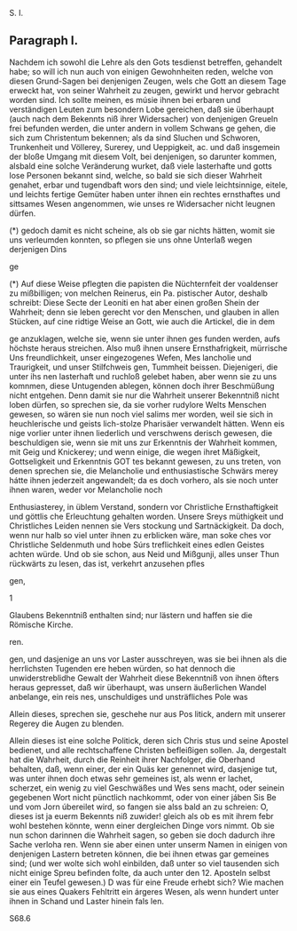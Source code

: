 
<!-- seite 711 -->
S. I.

Paragraph I.
------------


Nachdem ich sowohl die Lehre als den Gots tesdienst betreffen, gehandelt habe; so will ich nun auch von einigen Gewohnheiten reden, welche von diesen Grund-Sagen bei denjenigen Zeugen, wels che Gott an diesem Tage erweckt hat, von seiner Wahrheit zu zeugen, gewirkt und hervor gebracht worden sind. Ich sollte meinen, es músie ihnen bei erbaren und verständigen Leuten zum besondern Lobe gereichen, daß sie überhaupt (auch nach dem Bekennts niß ihrer Widersacher) von denjenigen Greueln frei befunden werden, die unter andern in vollem Schwans ge gehen, die sich zum Christentum bekennen; als da sind Sluchen und Schworen, Trunkenheit und Völlerey, Surerey, und Ueppigkeit, ac. und daß insgemein der bloße Umgang mit diesem Volt, bei denjenigen, so darunter kommen, alsbald eine solche Veränderung wurket, daß viele lasterhafte und gotts lose Personen bekannt sind, welche, so bald sie sich dieser Wahrheit genahet, erbar und tugendbaft wors den sind; und viele leichtsinnige, eitele, und leichts fertige Gemüter haben unter ihnen ein rechtes ernsthaftes und sittsames Wesen angenommen, wie unses re Widersacher nicht leugnen dürfen.

(*) gedoch damit es nicht scheine, als ob sie gar nichts hätten, womit sie uns verleumden konnten, so pflegen sie uns ohne Unterlaß wegen derjenigen Dins

ge

(*) Auf diese Weise pflegten die papisten die Nüchternfeit der voaldenser zu mißbilligen; von melchen Reinerus, ein Pa. pistischer Autor, deshalb schreibt: Diese Secte der Leoniti en hat aber einen großen Shein der Wahrheit; denn sie leben gerecht vor den Menschen, und glauben in allen Stücken, auf cine ridtige Weise an Gott, wie auch die Artickel, die in dem
<!-- seite 712 -->
ge anzuklagen, welche sie, wenn sie unter ihnen ges funden werden, aufs höchste heraus streichen. Also muß ihnen unsere Ernsthafrigkeit, mürrische Uns freundlichkeit, unser eingezogenes Wefen, Mes lancholie und Traurigkeit, und unser Stilfchweis gen, Tummheit beissen. Diejenigeri, die unter ihs nen lasterhaft und ruchloß gelebet haben, aber wenn sie zu uns komnmen, diese Untugenden ablegen, können doch ihrer Beschmüßung nicht entgehen. Denn damit sie nur die Wahrheit unserer Bekenntniß nicht loben dürfen, so sprechen sie, da sie vorher rudylore Welts Menschen gewesen, so wären sie nun noch viel salims mer worden, weil sie sich in heuchlerische und geists lich-stolze Pharisäer verwandelt hätten. Wenn eis nige vorlier unter ihnen liederlich und verschwens derisch gewesen, die beschuldigen sie, wenn sie mit uns zur Erkenntnis der Wahrheit kommen, mit Geig und Knickerey; und wenn einige, die wegen ihret Mäßigkeit, Gottseligkeit und Erkenntnis GOT tes bekannt gewesen, zu uns treten, von denen sprechen sie, die Melancholie und enthusiastische Schwärs merey hátte ihnen jederzeit angewandelt; da es doch vorhero, als sie noch unter ihnen waren, weder vor Melancholie noch

Enthusiasterey, in üblem Verstand, sondern vor Christliche Ernsthaftigkeit und göttlis che Erleuchtung gehalten worden. Unsere Sreys müthigkeit und Christliches Leiden nennen sie Vers stockung und Sartnäckigkeit. Da doch, wenn nur halb so viel unter ihnen zu erblicken wäre, man soke ches vor Christliche Seldenmuth und hobe Súrs treflichkeit eines edlen Geistes achten würde. Und ob sie schon, aus Neid und Mißgunji, alles unser Thun rückwärts zu lesen, das ist, verkehrt anzusehen pfles

gen,

1

Glaubens Bekenntniß enthalten sind; nur lästern und haffen sie die Römische Kirche.

ren.
<!-- seite 713 -->
gen, und dasjenige an uns vor Laster ausschreyen, was sie bei ihnen als die herrlichsten Tugenden ere heben würden, so hat dennoch die unwiderstreblidhe Gewalt der Wahrheit diese Bekenntniß von ihnen öfters heraus gepresset, daß wir überhaupt, was unsern äußerlichen Wandel anbelange, ein reis nes, unschuldiges und unsträfliches Pole was

Allein dieses, sprechen sie, geschehe nur aus Pos litick, andern mit unserer Regerey die Augen zu blenden.

Allein dieses ist eine solche Politick, deren sich Chris stus und seine Apostel bedienet, und alle rechtschaffene Christen befleißigen sollen. Ja, dergestalt hat die Wahrheit, durch die Reinheit ihrer Nachfolger, die Oberhand behalten, daß, wenn einer, der ein Quäs ker genennet wird, dasjenige tut, was unter ihnen doch etwas sehr gemeines ist, als wenn er lachet, scherzet, ein wenig zu viel Geschwäßes und Wes sens macht, oder seinein gegebenen Wort nicht pünctlich nachkommt, oder von einer jáben Sis Be und vom Jorn úbereilet wird, so fangen sie alss bald an zu schreien: O, dieses ist ja euerm Bekennts niß zuwider! gleich als ob es mit ihrem febr wohl bestehen könnte, wenn einer dergleichen Dinge vors nimmt. Ob sie nun schon darinnen die Wahrheit sagen, so geben sie doch dadurch ihre Sache verloha ren. Wenn sie aber einen unter unserm Namen in einigen von denjenigen Lastern betreten können, die bei ihnen etwas gar gemeines sind; (und wer wolte sich wohl einbilden, daß unter so viel tausenden sich nicht einige Spreu befinden folte, da auch unter den 12. Aposteln selbst einer ein Teufel gewesen.) D was für eine Freude erhebt sich? Wie machen sie aus eines Quakers Fehltritt ein árgeres Wesen, als wenn hundert unter ihnen in Schand und Laster hinein fals len.

S68.6